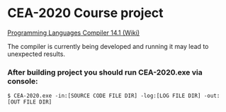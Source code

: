 # CEA-2020 Course project
[Programming Languages Compiler 14.1 (Wiki)](https://github.com/zheniacherniavsky/CEA-2020/wiki)

The compiler is currently being developed and running it may lead to unexpected results.

### After building project you should run CEA-2020.exe via console:

```$ CEA-2020.exe -in:[SOURCE CODE FILE DIR] -log:[LOG FILE DIR] -out:[OUT FILE DIR]```

